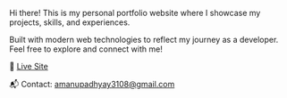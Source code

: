 Hi there! This is my personal portfolio website where I showcase my projects, skills, and experiences.

Built with modern web technologies to reflect my journey as a developer.  
Feel free to explore and connect with me!

🔗 [Live Site]([https://your-portfolio-url.com](https://portfolio-aman-five.vercel.app/))

📬 Contact: amanupadhyay3108@gmail.com
